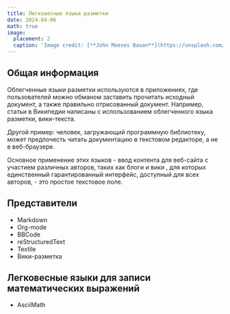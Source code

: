 ```yaml
---
title: Легковесные языки разметки
date: 2024-04-06
math: true
image:
  placement: 2
  caption: 'Image credit: [**John Moeses Bauan**](https://unsplash.com/photos/OGZtQF8iC0g)'
---
```


## Общая информация

Облегченные языки разметки используются в приложениях, где пользователей можно обманом заставить прочитать исходный документ, а также правильно отрисованный документ. Например, статьи в Википедии написаны с использованием облегченного языка разметки, вики-текста.

Другой пример: человек, загружающий программную библиотеку, может предпочесть читать документацию в текстовом редакторе, а не в веб-браузере.

Основное применение этих языков - ввод контента для веб-сайта с участием различных авторов, таких как блоги и вики , для которых единственный гарантированный интерфейс, доступный для всех авторов, - это простое текстовое поле. 

## Представители

- Markdown
- Org-mode
- BBCode
- reStructuredText
- Textile
- Вики-разметка

## Легковесные языки для записи математических выражений

- AsciiMath
